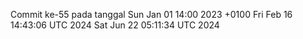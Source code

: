 Commit ke-55 pada tanggal Sun Jan 01 14:00 2023 +0100
Fri Feb 16 14:43:06 UTC 2024
Sat Jun 22 05:11:34 UTC 2024
